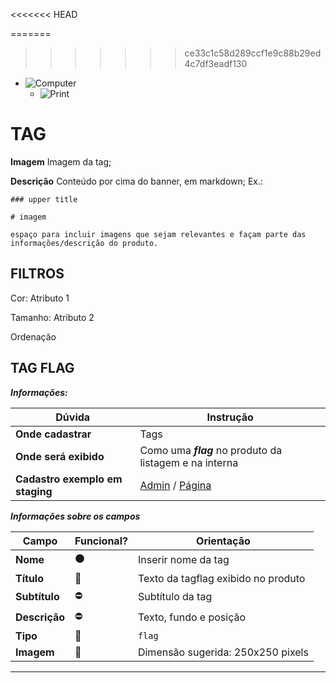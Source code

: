 













<<<<<<< HEAD

=======
>>>>>>> ce33c1c58d289ccf1e9c88b29ed4c7df3eadf130
- ![Computer](../images/prints/computer.png)
  - ![Print](../images/prints/03-tag.png)

# TAG

**Imagem**
Imagem da tag;

**Descrição**
Conteúdo por cima do banner, em markdown; Ex.:
```
### upper title

# imagem

espaço para incluir imagens que sejam relevantes e façam parte das informações/descrição do produto.
```

## FILTROS
Cor: Atributo 1

Tamanho: Atributo 2

Ordenação

## TAG FLAG

***Informações:***

| Dúvida                          | Instrução                                               |
| ------------------------------- | ------------------------------------------------------- |
| **Onde cadastrar**              | Tags                                                    |
| **Onde será exibido**           | Como uma ***flag*** no produto da listagem e na interna |
| **Cadastro exemplo em staging** | [Admin](https://template5.vnda.dev/admin/tags/editar?id=promo) / [Página](https://template5.vnda.dev/promo)|

***Informações sobre os campos***

| Campo         | Funcional?          | Orientação                        |
| ------------- | ------------------- | --------------------------------- |
| **Nome**      | :black_circle:      | Inserir nome da tag               |
| **Título**    | :large_blue_circle: | Texto da tagflag exibido no produto |
| **Subtítulo** | :no_entry:          | Subtítulo da tag                  |
| **Descrição** | :no_entry:          | Texto, fundo e posição            |
| **Tipo**      | :large_blue_circle: | `flag`                            |
| **Imagem**    | :large_blue_circle: | Dimensão sugerida: 250x250 pixels |

***
